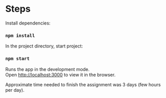 # Steps

Install dependencies:

### `npm install`

In the project directory, start project:

### `npm start`

Runs the app in the development mode.\
Open [http://localhost:3000](http://localhost:3000) to view it in the browser.

Approximate time needed to finish the assignment was 3 days (few hours per day).
